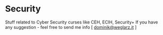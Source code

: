 # Security
Stuff related to Cyber Security curses like CEH, ECIH, Security+ 
If you have any suggestion - feel free to send me info [ dominik@weglarz.it ]

